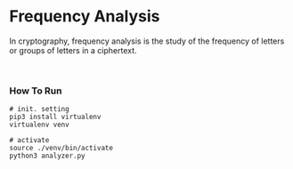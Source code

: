 # Frequency Analysis

In cryptography, frequency analysis is the study of the frequency of letters or groups of letters in a ciphertext.

<br/>

### How To Run

```
# init. setting
pip3 install virtualenv
virtualenv venv

# activate
source ./venv/bin/activate
python3 analyzer.py
```
